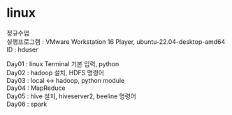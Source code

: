 # linux
정규수업   
실행프로그램 : VMware Workstation 16 Player, ubuntu-22.04-desktop-amd64   
ID : hduser   
      
Day01 : linux Terminal 기본 입력, python    
Day02 : hadoop 설치, HDFS 명령어   
Day03 : local <-> hadoop, python module   
Day04 : MapReduce    
Day05 : hive 설치, hiveserver2, beeline 명령어   
Day06 : spark 
   
 
   

          
   
   

